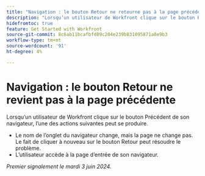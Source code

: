 ```yaml
---
title: "Navigation : le bouton Retour ne retourne pas à la page précédente"
description: "Lorsqu’un utilisateur de Workfront clique sur le bouton Retour de son navigateur, il ne fonctionne pas comme prévu."
hidefromtoc: true
feature: Get Started with Workfront
source-git-commit: 8c6ab11bcafbfd09c204e239b831095871a0e9b3
workflow-type: tm+mt
source-wordcount: '91'
ht-degree: 4%

---
```



# Navigation : le bouton Retour ne revient pas à la page précédente

Lorsqu’un utilisateur de Workfront clique sur le bouton Précédent de son navigateur, l’une des actions suivantes peut se produire.

* Le nom de l’onglet du navigateur change, mais la page ne change pas. Le fait de cliquer à nouveau sur le bouton Retour peut résoudre le problème.
* L’utilisateur accède à la page d’entrée de son navigateur.

_Premier signalement le mardi 3 juin 2024._
